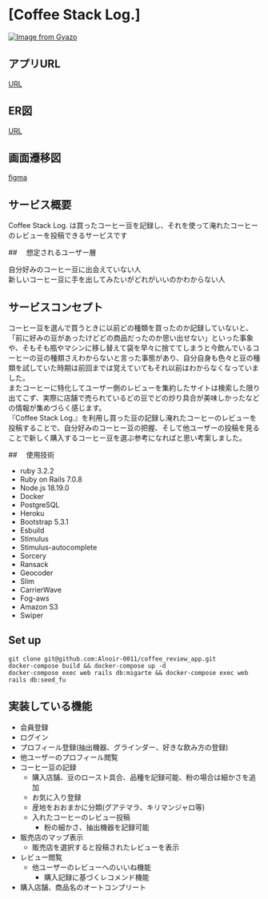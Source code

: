 # [Coffee Stack Log.]
[![Image from Gyazo](https://i.gyazo.com/ffc21c6528701bf83fac03c5d019ad1c.png)](https://gyazo.com/ffc21c6528701bf83fac03c5d019ad1c)

## アプリURL
[URL](https://www.coffeestacklog.com)

## ER図
[URL](https://gyazo.com/ea514eefcb7ac2457b985cacc430e24d)

## 画面遷移図
[figma](https://www.figma.com/file/frDfOydyzsAVZaFIgzxdCp/%E7%94%BB%E9%9D%A2%E9%81%B7%E7%A7%BB%E5%9B%B3?type=design&node-id=0%3A1&mode=design&t=Epi3OEB0cMYuXvA5-1)

## サービス概要
Coffee Stack Log. は買ったコーヒー豆を記録し、それを使って淹れたコーヒーのレビューを投稿できるサービスです

##　 想定されるユーザー層

自分好みのコーヒー豆に出会えていない人  
新しいコーヒー豆に手を出してみたいがどれがいいのかわからない人  

## サービスコンセプト

コーヒー豆を選んで買うときに以前どの種類を買ったのか記録していないと、「前に好みの豆があったけどどの商品だったのか思い出せない」といった事象や、そもそも瓶やマシンに移し替えて袋を早々に捨ててしまうと今飲んでいるコーヒーの豆の種類さえわからないと言った事態があり、自分自身も色々と豆の種類を試していた時期は前回までは覚えていてもそれ以前はわからなくなっていました。  
またコーヒーに特化してユーザー側のレビューを集約したサイトは検索した限り出てこず、実際に店舗で売られているどの豆でどの炒り具合が美味しかったなどの情報が集めづらく感じます。  
『Coffee Stack Log.』を利用し買った豆の記録し淹れたコーヒーのレビューを投稿することで、自分好みのコーヒー豆の把握、そして他ユーザーの投稿を見ることで新しく購入するコーヒー豆を選ぶ参考になればと思い考案しました。  


##　 使用技術
* ruby 3.2.2
* Ruby on Rails 7.0.8
* Node.js 18.19.0
* Docker
* PostgreSQL
* Heroku
* Bootstrap 5.3.1
* Esbuild
* Stimulus
* Stimulus-autocomplete
* Sorcery
* Ransack
* Geocoder
* Slim
* CarrierWave
* Fog-aws
* Amazon S3
* Swiper

## Set up
```
git clone git@github.com:Alnoir-0011/coffee_review_app.git
docker-compose build && docker-compose up -d
docker-compose exec web rails db:migarte && docker-compose exec web rails db:seed_fu
```

## 実装している機能
* 会員登録
* ログイン
* プロフィール登録(抽出機器、グラインダー、好きな飲み方の登録)
* 他ユーザーのプロフィール閲覧
* コーヒー豆の記録
  * 購入店舗、豆のロースト具合、品種を記録可能、粉の場合は細かさを追加
  * お気に入り登録
  * 産地をおおまかに分類(グアテマラ、キリマンジャロ等)
  * 入れたコーヒーのレビュー投稿
    * 粉の細かさ、抽出機器を記録可能
* 販売店のマップ表示
  * 販売店を選択すると投稿されたレビューを表示
* レビュー閲覧
  * 他ユーザーのレビューへのいいね機能
    * 購入記録に基づくレコメンド機能
* 購入店舗、商品名のオートコンプリート
